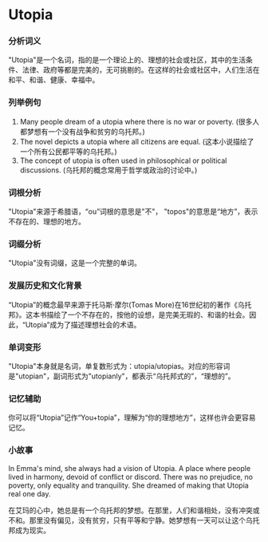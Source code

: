 # Utopia

### 分析词义

  

"Utopia"是一个名词，指的是一个理论上的、理想的社会或社区，其中的生活条件、法律、政府等都是完美的，无可挑剔的。在这样的社会或社区中，人们生活在和平、和谐、健康、幸福中。

  

### 列举例句

  

1.  Many people dream of a utopia where there is no war or poverty. (很多人都梦想有一个没有战争和贫穷的乌托邦。)
2.  The novel depicts a utopia where all citizens are equal. (这本小说描绘了一个所有公民都平等的乌托邦。)
3.  The concept of utopia is often used in philosophical or political discussions. (乌托邦的概念常用于哲学或政治的讨论中。)

  

### 词根分析

  

"Utopia"来源于希腊语，“ou”词根的意思是"不"， "topos"的意思是“地方”，表示不存在的、理想的地方。

  

### 词缀分析

  

"Utopia"没有词缀，这是一个完整的单词。

  

### 发展历史和文化背景

  

“Utopia”的概念最早来源于托马斯·摩尔(Tomas More)在16世纪初的著作《乌托邦》。这本书描绘了一个不存在的，按他的设想，是完美无瑕的、和谐的社会。因此，“Utopia”成为了描述理想社会的术语。

  

### 单词变形

  

"Utopia"本身就是名词，单复数形式为：utopia/utopias。对应的形容词是"utopian"，副词形式为"utopianly"，都表示“乌托邦式的”，“理想的”。

  

### 记忆辅助

  

你可以将“Utopia”记作“You+topia”，理解为“你的理想地方”，这样也许会更容易记忆。

  

### 小故事

  

In Emma's mind, she always had a vision of Utopia. A place where people lived in harmony, devoid of conflict or discord. There was no prejudice, no poverty, only equality and tranquility. She dreamed of making that Utopia real one day.

  

在艾玛的心中，她总是有一个乌托邦的梦想。在那里，人们和谐相处，没有冲突或不和。那里没有偏见，没有贫穷，只有平等和宁静。她梦想有一天可以让这个乌托邦成为现实。
